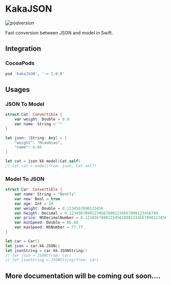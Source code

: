 # KakaJSON
![podversion](https://img.shields.io/cocoapods/v/KakaJSON.svg)

Fast conversion between JSON and model in Swift.

## Integration
### CocoaPods
```ruby
pod 'KakaJSON', '~> 1.0.0' 
```

## Usages
### JSON To Model
```swift
struct Cat: Convertible {
    var weight: Double = 0.0
    var name: String = ""
}

let json: [String: Any] = [
    "weight": "Miaomiao",
    "name": 6.66
]

let cat = json.kk.model(Cat.self)
// let cat = model(from: json, Cat.self)
```

### Model To JSON
```swift
struct Car: Convertible {
    var name: String = "Bently"
    var new: Bool = true
    var age: Int = 10
    var weight: Double = 0.1234567890123456
    var height: Decimal = 0.123456789012345678901234567890123456789
    var price: NSDecimalNumber = 0.123456789012345678901234567890123456789
    var minSpeed: Double = 66.66
    var maxSpeed: NSNumber = 77.77
}

let car = Car()
let json = car.kk.JSON()
let jsonString = car.kk.JSONString()
// let json = JSON(from: car)
// let jsonString = JSONString(from: car)
```
## More documentation will be coming out soon....
